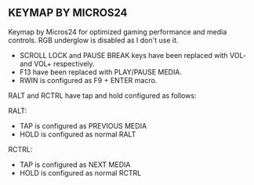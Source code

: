 ## KEYMAP BY MICROS24
Keymap by Micros24 for optimized gaming performance and media controls. RGB underglow is disabled as I don't use it.
* SCROLL LOCK and PAUSE BREAK keys have been replaced with VOL- and VOL+ respectively.
* F13 have been replaced with PLAY/PAUSE MEDIA.
* RWIN is configured as F9 + ENTER macro.

RALT and RCTRL have tap and hold configured as follows:

RALT:
* TAP is configured as PREVIOUS MEDIA
* HOLD is configured as normal RALT

RCTRL:
* TAP is configured as NEXT MEDIA
* HOLD is configured as normal RCTRL